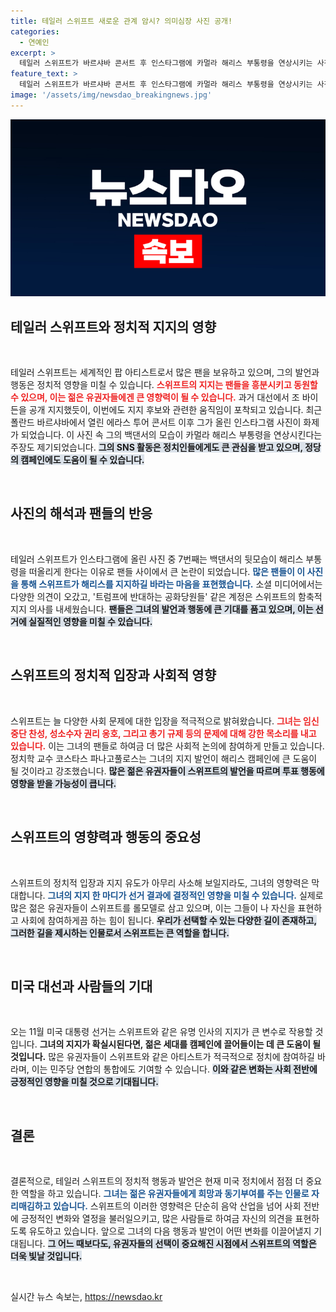 ```yaml
---
title: 테일러 스위프트 새로운 관계 암시? 의미심장 사진 공개!
categories:
  - 연예인
excerpt: >
  테일러 스위프트가 바르샤바 콘서트 후 인스타그램에 카멀라 해리스 부통령을 연상시키는 사진을 올리며 지지 선언이 임박했다는 추측이 난무하고 있다. 팬사이에서 큰 화제를 모으며, 그녀의 지지가 해리스 캠페인에 중요한 영향을 미칠 것으로 기대된다. 클릭할 준비 되셨나요?
feature_text: >
  테일러 스위프트가 바르샤바 콘서트 후 인스타그램에 카멀라 해리스 부통령을 연상시키는 사진을 올리며 지지 선언이 임박했다는 추측이 난무하고 있다. 팬사이에서 큰 화제를 모으며, 그녀의 지지가 해리스 캠페인에 중요한 영향을 미칠 것으로 기대된다. 클릭할 준비 되셨나요?
image: '/assets/img/newsdao_breakingnews.jpg'
---
```


<p><img src="/assets/img/newsdao_breakingnews.jpg" alt="flaretime 속보" /></p>

<h2 data-ke-size="size26">테일러 스위프트와 정치적 지지의 영향</h2>

<p data-ke-size="size16">&nbsp;</p>

<p>테일러 스위프트는 세계적인 팝 아티스트로서 많은 팬을 보유하고 있으며, 그의 발언과 행동은 정치적 영향을 미칠 수 있습니다. <b><span style="color: #ee2323;">스위프트의 지지는 팬들을 흥분시키고 동원할 수 있으며, 이는 젊은 유권자들에겐 큰 영향력이 될 수 있습니다.</span></b> 과거 대선에서 조 바이든을 공개 지지했듯이, 이번에도 지지 후보와 관련한 움직임이 포착되고 있습니다. 최근 폴란드 바르샤바에서 열린 에라스 투어 콘서트 이후 그가 올린 인스타그램 사진이 화제가 되었습니다. 이 사진 속 그의 백댄서의 모습이 카멀라 해리스 부통령을 연상시킨다는 주장도 제기되었습니다. <b><span style="background-color: #21538527;">그의 SNS 활동은 정치인들에게도 큰 관심을 받고 있으며, 정당의 캠페인에도 도움이 될 수 있습니다.</span></b></p>

<p data-ke-size="size16">&nbsp;</p>

<h2 data-ke-size="size26">사진의 해석과 팬들의 반응</h2>

<p data-ke-size="size16">&nbsp;</p>

<p>테일러 스위프트가 인스타그램에 올린 사진 중 7번째는 백댄서의 뒷모습이 해리스 부통령을 떠올리게 한다는 이유로 팬들 사이에서 큰 논란이 되었습니다. <b><span style="color: #1a5490;">많은 팬들이 이 사진을 통해 스위프트가 해리스를 지지하길 바라는 마음을 표현했습니다.</span></b> 소셜 미디어에서는 다양한 의견이 오갔고, '트럼프에 반대하는 공화당원들' 같은 계정은 스위프트의 함축적 지지 의사를 내세웠습니다. <b><span style="background-color: #21538527;">팬들은 그녀의 발언과 행동에 큰 기대를 품고 있으며, 이는 선거에 실질적인 영향을 미칠 수 있습니다.</span></b></p>

<p data-ke-size="size16">&nbsp;</p>

<h2 data-ke-size="size26">스위프트의 정치적 입장과 사회적 영향</h2>

<p data-ke-size="size16">&nbsp;</p>

<p>스위프트는 늘 다양한 사회 문제에 대한 입장을 적극적으로 밝혀왔습니다. <b><span style="color: #ee2323;">그녀는 임신 중단 찬성, 성소수자 권리 옹호, 그리고 총기 규제 등의 문제에 대해 강한 목소리를 내고 있습니다.</span></b> 이는 그녀의 팬들로 하여금 더 많은 사회적 논의에 참여하게 만들고 있습니다. 정치학 교수 코스타스 파나고풀로스는 그녀의 지지 발언이 해리스 캠페인에 큰 도움이 될 것이라고 강조했습니다. <b><span style="background-color: #21538527;">많은 젊은 유권자들이 스위프트의 발언을 따르며 투표 행동에 영향을 받을 가능성이 큽니다.</span></b></p>

<p data-ke-size="size16">&nbsp;</p>

<h2 data-ke-size="size26">스위프트의 영향력과 행동의 중요성</h2>

<p data-ke-size="size16">&nbsp;</p>

<p>스위프트의 정치적 입장과 지지 유도가 아무리 사소해 보일지라도, 그녀의 영향력은 막대합니다. <b><span style="color: #1a5490;">그녀의 지지 한 마디가 선거 결과에 결정적인 영향을 미칠 수 있습니다.</span></b> 실제로 많은 젊은 유권자들이 스위프트를 롤모델로 삼고 있으며, 이는 그들이 나 자신을 표현하고 사회에 참여하게끔 하는 힘이 됩니다. <b><span style="background-color: #21538527;">우리가 선택할 수 있는 다양한 길이 존재하고, 그러한 길을 제시하는 인물로서 스위프트는 큰 역할을 합니다.</span></b></p>

<p data-ke-size="size16">&nbsp;</p>

<h2 data-ke-size="size26">미국 대선과 사람들의 기대</h2>

<p data-ke-size="size16">&nbsp;</p>

<p>오는 11월 미국 대통령 선거는 스위프트와 같은 유명 인사의 지지가 큰 변수로 작용할 것입니다. <b><span style="ee2323;">그녀의 지지가 확실시된다면, 젊은 세대를 캠페인에 끌어들이는 데 큰 도움이 될 것입니다.</span></b> 많은 유권자들이 스위프트와 같은 아티스트가 적극적으로 정치에 참여하길 바라며, 이는 민주당 연합의 통합에도 기여할 수 있습니다. <b><span style="background-color: #21538527;">이와 같은 변화는 사회 전반에 긍정적인 영향을 미칠 것으로 기대됩니다.</span></b></p>

<p data-ke-size="size16">&nbsp;</p>

<h2 data-ke-size="size26">결론</h2>

<p data-ke-size="size16">&nbsp;</p>

<p>결론적으로, 테일러 스위프트의 정치적 행동과 발언은 현재 미국 정치에서 점점 더 중요한 역할을 하고 있습니다. <b><span style="color: #1a5490;">그녀는 젊은 유권자들에게 희망과 동기부여를 주는 인물로 자리매김하고 있습니다.</span></b> 스위프트의 이러한 영향력은 단순히 음악 산업을 넘어 사회 전반에 긍정적인 변화와 열정을 불러일으키고, 많은 사람들로 하여금 자신의 의견을 표현하도록 유도하고 있습니다. 앞으로 그녀의 다음 행동과 발언이 어떤 변화를 이끌어낼지 기대됩니다. <b><span style="background-color: #21538527;">그 어느 때보다도, 유권자들의 선택이 중요해진 시점에서 스위프트의 역할은 더욱 빛날 것입니다.</span></b> </p>

<p data-ke-size="size16">&nbsp;</p>
실시간 뉴스 속보는, <a href="https://newsdao.kr" rel="dofollow">https://newsdao.kr</a>


